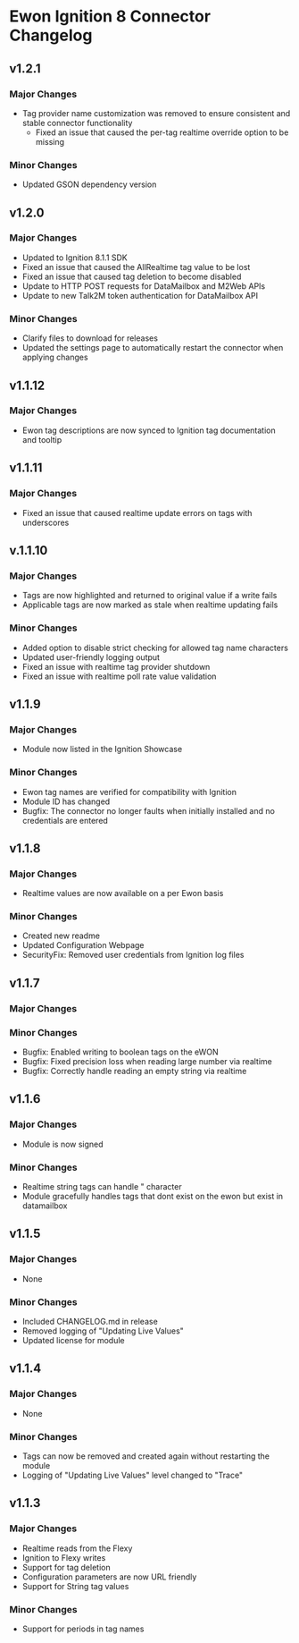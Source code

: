 # Ewon Ignition 8 Connector Changelog

## v1.2.1

### Major Changes

* Tag provider name customization was removed to ensure consistent and stable connector functionality
  * Fixed an issue that caused the per-tag realtime override option to be missing

### Minor Changes

* Updated GSON dependency version

## v1.2.0

### Major Changes

* Updated to Ignition 8.1.1 SDK
* Fixed an issue that caused the AllRealtime tag value to be lost
* Fixed an issue that caused tag deletion to become disabled
* Update to HTTP POST requests for DataMailbox and M2Web APIs
* Update to new Talk2M token authentication for DataMailbox API

### Minor Changes

* Clarify files to download for releases
* Updated the settings page to automatically restart the connector when applying changes

## v1.1.12

### Major Changes

* Ewon tag descriptions are now synced to Ignition tag documentation and tooltip

## v1.1.11

### Major Changes

* Fixed an issue that caused realtime update errors on tags with underscores

## v.1.1.10

### Major Changes

* Tags are now highlighted and returned to original value if a write fails
* Applicable tags are now marked as stale when realtime updating fails

### Minor Changes

* Added option to disable strict checking for allowed tag name characters
* Updated user-friendly logging output
* Fixed an issue with realtime tag provider shutdown
* Fixed an issue with realtime poll rate value validation

## v1.1.9

### Major Changes

* Module now listed in the Ignition Showcase

### Minor Changes

* Ewon tag names are verified for compatibility with Ignition
* Module ID has changed
* Bugfix: The connector no longer faults when initially installed and no credentials are entered

## v1.1.8

### Major Changes

* Realtime values are now available on a per Ewon basis

### Minor Changes

* Created new readme
* Updated Configuration Webpage
* SecurityFix: Removed user credentials from Ignition log files

## v1.1.7

### Major Changes

### Minor Changes

* Bugfix: Enabled writing to boolean tags on the eWON
* Bugfix: Fixed precision loss when reading large number via realtime
* Bugfix: Correctly handle reading an empty string via realtime

## v1.1.6

### Major Changes

* Module is now signed

### Minor Changes

* Realtime string tags can handle " character
* Module gracefully handles tags that dont exist on the ewon but exist in datamailbox

## v1.1.5

### Major Changes

* None

### Minor Changes

* Included CHANGELOG.md in release
* Removed logging of "Updating Live Values"
* Updated license for module

## v1.1.4

### Major Changes

* None

### Minor Changes

* Tags can now be removed and created again without restarting the module
* Logging of "Updating Live Values" level changed to "Trace"

## v1.1.3
### Major Changes
* Realtime reads from the Flexy
* Ignition to Flexy writes
* Support for tag deletion
* Configuration parameters are now URL friendly
* Support for String tag values

### Minor Changes
* Support for periods in tag names
